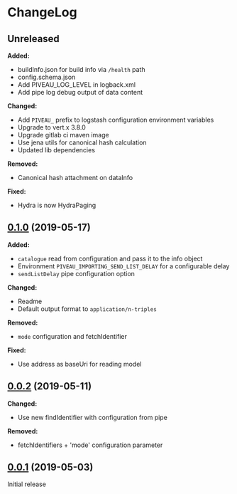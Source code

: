 # ChangeLog

## Unreleased

**Added:**
* buildInfo.json for build info via `/health` path
* config.schema.json
* Add PIVEAU_LOG_LEVEL in logback.xml
* Add pipe log debug output of data content
  
**Changed:**
* Add `PIVEAU_` prefix to logstash configuration environment variables
* Upgrade to vert.x 3.8.0
* Upgrade gitlab ci maven image
* Use jena utils for canonical hash calculation
* Updated lib dependencies

**Removed:**
* Canonical hash attachment on dataInfo

**Fixed:**
* Hydra is now HydraPaging

## [0.1.0](https://gitlab.fokus.fraunhofer.de/viaduct/piveau-importing-rdf/tags/0.1.0) (2019-05-17)

**Added:**
* `catalogue` read from configuration and pass it to the info object
* Environment `PIVEAU_IMPORTING_SEND_LIST_DELAY` for a configurable delay
* `sendListDelay` pipe configuration option

**Changed:**
* Readme
* Default output format to `application/n-triples`

**Removed:**
* `mode` configuration and fetchIdentifier

**Fixed:**
* Use address as baseUri for reading model

## [0.0.2](https://gitlab.fokus.fraunhofer.de/viaduct/piveau-importing-rdf/tags/0.0.2) (2019-05-11)

**Changed:**
* Use new findIdentifier with configuration from pipe

**Removed:**
* fetchIdentifiers + 'mode' configuration parameter

## [0.0.1](https://gitlab.fokus.fraunhofer.de/viaduct/piveau-importing-rdf/tags/0.0.1) (2019-05-03)
Initial release